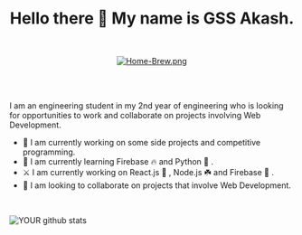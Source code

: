 <div align="center">
<h1><strong> Hello there 👋 My name is GSS Akash. </strong></h1> 
<br />

  [![Home-Brew.png](https://i.postimg.cc/nLNSCg7C/Home-Brew.png=250x)](https://postimg.cc/PLzQ76Sj) 
  </p>
<br />
</div>
<br />
<p>
I am an engineering student in my 2nd year of engineering who is looking for opportunities to work and collaborate on projects involving Web Development. 
<p>

- 🔭 I am currently working on some side projects and competitive programming.
- 🌱 I am currently learning Firebase 🔥 and Python 🐍 . 
- ⚔️ I am currently working on React.js 💙 , Node.js ☘️ and Firebase 🧡 . 
- 🤝 I am looking to collaborate on projects that involve Web Development.
<br />


![YOUR github stats](https://github-readme-stats.vercel.app/api?username=gssakash)


